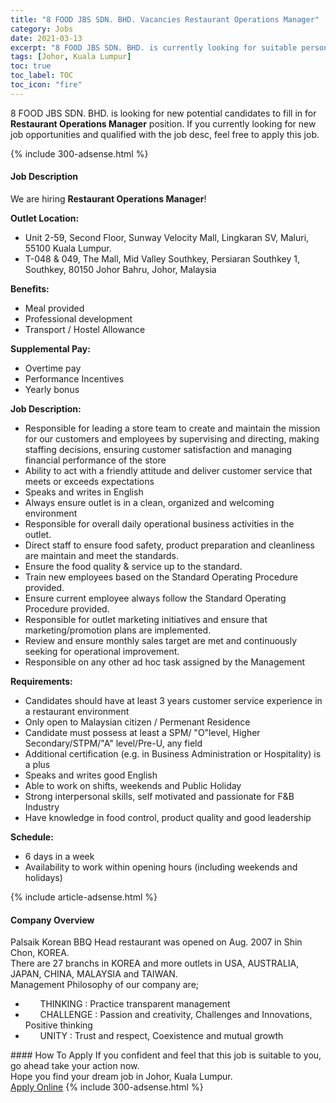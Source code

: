 ```yaml
---
title: "8 FOOD JBS SDN. BHD. Vacancies Restaurant Operations Manager" 
category: Jobs 
date: 2021-03-13 
excerpt: "8 FOOD JBS SDN. BHD. is currently looking for suitable person to fill in the Restaurant Operations Manager which based in Johor, Kuala Lumpur" 
tags: [Johor, Kuala Lumpur] 
toc: true 
toc_label: TOC 
toc_icon: "fire" 
--- 
```


<p>8 FOOD JBS SDN. BHD. is looking for new potential candidates to fill in for <b>Restaurant Operations Manager</b> position. If you currently looking for new job opportunities and qualified with the job desc, feel free to apply this job.
</p>{% include 300-adsense.html %} 
<div><div><h4>Job Description</h4></div><div><div><span><div><p>We are hiring <strong>Restaurant Operations Manager</strong>!</p><p><strong>Outlet Location:</strong></p><ul><li>Unit 2-59, Second Floor, Sunway Velocity Mall, Lingkaran SV, Maluri, 55100 Kuala Lumpur.</li><li>T-048 &amp; 049, The Mall, Mid Valley Southkey, Persiaran Southkey 1, Southkey, 80150 Johor Bahru, Johor, Malaysia</li></ul><p><strong>Benefits:&#160;&#160;&#160;</strong></p><ul><li>Meal provided&#160;&#160;&#160;&#160;&#160;</li><li>Professional development&#160;&#160;&#160;&#160;&#160;</li><li>Transport / Hostel Allowance&#160;&#160;&#160;&#160;&#160;&#160;&#160;&#160;</li></ul><p><strong>Supplemental Pay:&#160;</strong>&#160;&#160;</p><ul><li>Overtime pay&#160;&#160;&#160;</li><li>Performance Incentives&#160;&#160;&#160;&#160;&#160;</li><li>Yearly bonus</li></ul><p><strong>Job Description:&#160;&#160;&#160;&#160;&#160;&#160;&#160;&#160;</strong></p><ul><li>Responsible for leading a store team to create and maintain the mission for our customers and employees by supervising and directing, making staffing decisions, ensuring customer satisfaction and managing financial performance of the store&#160;&#160;&#160;&#160;&#160;&#160;&#160;&#160;&#160;&#160;&#160;&#160;&#160;</li><li>Ability to act with a friendly attitude and deliver customer service that meets or exceeds expectations&#160;&#160;&#160;&#160;&#160;&#160;&#160;&#160;&#160;&#160;&#160;&#160;&#160;</li><li>Speaks and writes in English&#160;&#160;&#160;&#160;&#160;&#160;&#160;&#160;&#160;&#160;&#160;&#160;&#160;</li><li>Always ensure outlet is in a clean, organized and welcoming environment&#160;&#160;&#160;&#160;&#160;&#160;&#160;&#160;&#160;&#160;&#160;&#160;&#160;</li><li>Responsible for overall daily operational business activities in the outlet.&#160;&#160;&#160;&#160;&#160;&#160;&#160;&#160;&#160;&#160;&#160;&#160;&#160;</li><li>Direct staff to ensure food safety, product preparation and cleanliness are maintain and meet the standards.&#160;&#160;&#160;&#160;&#160;&#160;&#160;&#160;&#160;&#160;&#160;&#160;&#160;</li><li>Ensure the food&#160;quality &amp; service up to the standard.&#160;&#160;&#160;&#160;&#160;&#160;&#160;&#160;&#160;&#160;&#160;&#160;&#160;</li><li>Train new employees based on the Standard Operating Procedure provided.&#160;&#160;&#160;&#160;&#160;&#160;&#160;&#160;&#160;&#160;&#160;&#160;&#160;</li><li>Ensure current employee always follow the Standard Operating Procedure provided.&#160;&#160;&#160;&#160;&#160;&#160;&#160;&#160;&#160;&#160;&#160;&#160;&#160;</li><li>Responsible for outlet marketing initiatives and ensure that marketing/promotion plans are implemented.&#160;&#160;&#160;&#160;&#160;&#160;&#160;&#160;&#160;&#160;&#160;&#160;&#160;</li><li>Review and ensure monthly sales target are met and continuously seeking for operational improvement.&#160;&#160;&#160;&#160;&#160;&#160;&#160;&#160;&#160;&#160;&#160;&#160;&#160;</li><li>Responsible on any other ad hoc task assigned by the Management</li></ul><p><strong>Requirements:&#160;&#160;&#160;&#160;</strong>&#160;&#160;&#160;</p><ul><li>Candidates should have at least 3 years customer service experience in a restaurant environment&#160;&#160;&#160;&#160;&#160;&#160;&#160;&#160;</li><li>Only open to Malaysian citizen / Permenant Residence&#160;&#160;&#160;&#160;&#160;&#160;&#160;</li><li>Candidate must possess at least a SPM/ "O"level, Higher Secondary/STPM/"A" level/Pre-U, any field&#160;&#160;&#160;&#160;&#160;&#160;&#160;</li><li>Additional certification (e.g. in Business Administration or Hospitality) is a plus&#160;&#160;&#160;&#160;&#160;&#160;&#160;</li><li>Speaks and writes good English&#160;&#160;&#160;&#160;&#160;&#160;&#160;</li><li>Able to work on shifts, weekends and Public Holiday&#160;&#160;&#160;&#160;&#160;&#160;&#160;</li><li>Strong interpersonal skills, self motivated and passionate for F&amp;B Industry&#160;&#160;&#160;&#160;&#160;&#160;&#160;</li><li>Have knowledge in food control, product quality and good leadership</li></ul><p><strong>Schedule:&#160;&#160;&#160;&#160;</strong></p><ul><li>6 days in a week&#160;&#160;&#160;&#160;</li><li>Availability to work within opening hours (including weekends and holidays)</li></ul></div></span></div></div></div> 
{% include article-adsense.html %} 
<div><div><h4>Company Overview</h4></div><div><div><span><div><div>Palsaik Korean BBQ Head restaurant was opened on Aug. 2007 in Shin Chon, KOREA.


<div>There are 27 branchs in KOREA and more outlets in USA, AUSTRALIA, JAPAN, CHINA, MALAYSIA and TAIWAN.</div>
<div>Management Philosophy of our company are;</div>
<ul>
<li>&#160;&#160;&#160;&#160;&#160; THINKING : Practice transparent management</li>
<li>&#160;&#160;&#160;&#160;&#160; CHALLENGE : Passion and creativity, Challenges and Innovations, Positive thinking</li>
<li>&#160;&#160;&#160;&#160;&#160; UNITY : Trust and respect, Coexistence and mutual growth</li>
</ul>
</div></div></span></div></div></div> 
#### How To Apply 
If you confident and feel that this job is suitable to you, go ahead take your action now. <br/> 
Hope you find your dream job in Johor, Kuala Lumpur. <br/> 
<a href="https://www.jobstreet.com.my/en/job/restaurant-operations-manager-4504922?jobId=jobstreet-my-job-4504922&" class="btn btn--info" target="_blank" rel="nofollow noopenner">Apply Online</a> 
{% include 300-adsense.html %} 